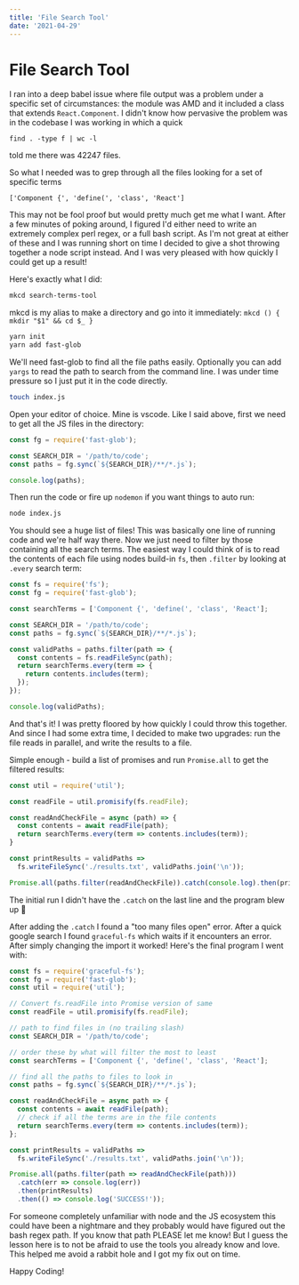 ```yaml
---
title: 'File Search Tool'
date: '2021-04-29'
---
```


# File Search Tool


I ran into a deep babel issue where file output was a problem under a specific set of circumstances: the module was AMD and it included a class that extends `React.Component`. I didn't know how pervasive the problem was in the codebase I was working in which a quick

`find . -type f | wc -l`

told me there was 42247 files.

So what I needed was to grep through all the files looking for a set of specific terms

```
['Component {', 'define(', 'class', 'React']
```

This may not be fool proof but would pretty much get me what I want. After a few minutes of poking around, I figured I'd either need to write an extremely complex perl regex, or a full bash script. As I'm not great at either of these and I was running short on time I decided to give a shot throwing together a node script instead. And I was very pleased with how quickly I could get up a result!

Here's exactly what I did:

```sh
mkcd search-terms-tool
```

mkcd is my alias to make a directory and go into it immediately: `mkcd () { mkdir "$1" && cd $_ }`

```sh
yarn init
yarn add fast-glob
```

We'll need fast-glob to find all the file paths easily. Optionally you can add `yargs` to read the path to search from the command line. I was under time pressure so I just put it in the code directly.

```sh
touch index.js
```

Open your editor of choice. Mine is vscode. Like I said above, first we need to get all the JS files in the directory:

```javascript
const fg = require('fast-glob');

const SEARCH_DIR = '/path/to/code';
const paths = fg.sync(`${SEARCH_DIR}/**/*.js`);

console.log(paths);
```

Then run the code or fire up `nodemon` if you want things to auto run:

```sh
node index.js
```

You should see a huge list of files! This was basically one line of running code and we're half way there. Now we just need to filter by those containing all the search terms. The easiest way I could think of is to read the contents of each file using nodes build-in `fs`, then `.filter` by looking at `.every` search term:

```javascript
const fs = require('fs');
const fg = require('fast-glob');

const searchTerms = ['Component {', 'define(', 'class', 'React'];

const SEARCH_DIR = '/path/to/code';
const paths = fg.sync(`${SEARCH_DIR}/**/*.js`);

const validPaths = paths.filter(path => {
  const contents = fs.readFileSync(path);
  return searchTerms.every(term => {
    return contents.includes(term);
  });
});

console.log(validPaths);
```

And that's it! I was pretty floored by how quickly I could throw this together. And since I had some extra time, I decided to make two upgrades: run the file reads in parallel, and write the results to a file.

Simple enough - build a list of promises and run `Promise.all` to get the filtered results:

```javascript
const util = require('util');

const readFile = util.promisify(fs.readFile);

const readAndCheckFile = async (path) => {
  const contents = await readFile(path);
  return searchTerms.every(term => contents.includes(term));
}

const printResults = validPaths =>
  fs.writeFileSync('./results.txt', validPaths.join('\n'));

Promise.all(paths.filter(readAndCheckFile)).catch(console.log).then(printResults);
```

The initial run I didn't have the `.catch` on the last line and the program blew up 😬

After adding the `.catch` I found a "too many files open" error. After a quick google search I found `graceful-fs` which waits if it encounters an error. After simply changing the import it worked! Here's the final program I went with:

```javascript
const fs = require('graceful-fs');
const fg = require('fast-glob');
const util = require('util');

// Convert fs.readFile into Promise version of same
const readFile = util.promisify(fs.readFile);

// path to find files in (no trailing slash)
const SEARCH_DIR = '/path/to/code';

// order these by what will filter the most to least
const searchTerms = ['Component {', 'define(', 'class', 'React'];

// find all the paths to files to look in
const paths = fg.sync(`${SEARCH_DIR}/**/*.js`);

const readAndCheckFile = async path => {
  const contents = await readFile(path);
  // check if all the terms are in the file contents
  return searchTerms.every(term => contents.includes(term));
};

const printResults = validPaths =>
  fs.writeFileSync('./results.txt', validPaths.join('\n'));

Promise.all(paths.filter(path => readAndCheckFile(path)))
  .catch(err => console.log(err))
  .then(printResults)
  .then(() => console.log('SUCCESS!'));
```

For someone completely unfamiliar with node and the JS ecosystem this could have been a nightmare and they probably would have figured out the bash regex path. If you know that path PLEASE let me know! But I guess the lesson here is to not be afraid to use the tools you already know and love. This helped me avoid a rabbit hole and I got my fix out on time.

Happy Coding!